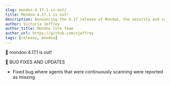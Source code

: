 ```yaml
---
slug: mondoo-4.17.1-is-out/
title: Mondoo 4.17.1 is out!
description: Announcing the 4.17 release of Mondoo, the security and compliance platform that prioritizes risks that matter most in your infrastructure.
author: Victoria Jeffrey
author_title: Mondoo Core Team
author_url: https://github.com/vjeffrey
tags: [release, mondoo]
---
```


🥳 mondoo 4.17.1 is out!

🐛 BUG FIXES AND UPDATES

- Fixed bug where agents that were continuously scanning were reported as missing
